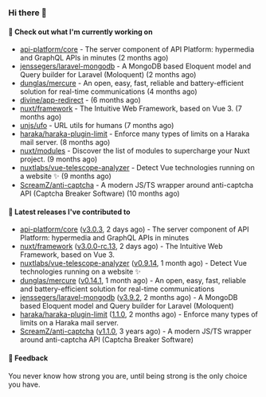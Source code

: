 ### Hi there 👋

#### 👷 Check out what I'm currently working on

- [api-platform/core](https://github.com/api-platform/core) - The server component of API Platform: hypermedia and GraphQL APIs in minutes (2 months ago)
- [jenssegers/laravel-mongodb](https://github.com/jenssegers/laravel-mongodb) - A MongoDB based Eloquent model and Query builder for Laravel (Moloquent) (2 months ago)
- [dunglas/mercure](https://github.com/dunglas/mercure) - An open, easy, fast, reliable and battery-efficient solution for real-time communications (4 months ago)
- [divine/app-redirect](https://github.com/divine/app-redirect) -  (6 months ago)
- [nuxt/framework](https://github.com/nuxt/framework) - The Intuitive Web Framework, based on Vue 3. (7 months ago)
- [unjs/ufo](https://github.com/unjs/ufo) - URL utils for humans (7 months ago)
- [haraka/haraka-plugin-limit](https://github.com/haraka/haraka-plugin-limit) - Enforce many types of limits on a Haraka mail server. (8 months ago)
- [nuxt/modules](https://github.com/nuxt/modules) - Discover the list of modules to supercharge your Nuxt project. (9 months ago)
- [nuxtlabs/vue-telescope-analyzer](https://github.com/nuxtlabs/vue-telescope-analyzer) - Detect Vue technologies running on a website ✨ (9 months ago)
- [ScreamZ/anti-captcha](https://github.com/ScreamZ/anti-captcha) - A modern JS/TS wrapper around anti-captcha API (Captcha Breaker Software) (10 months ago)

#### 🔭 Latest releases I've contributed to

- [api-platform/core](https://github.com/api-platform/core) ([v3.0.3](https://github.com/api-platform/core/releases/tag/v3.0.3), 2 days ago) - The server component of API Platform: hypermedia and GraphQL APIs in minutes
- [nuxt/framework](https://github.com/nuxt/framework) ([v3.0.0-rc.13](https://github.com/nuxt/framework/releases/tag/v3.0.0-rc.13), 2 days ago) - The Intuitive Web Framework, based on Vue 3.
- [nuxtlabs/vue-telescope-analyzer](https://github.com/nuxtlabs/vue-telescope-analyzer) ([v0.9.14](https://github.com/nuxtlabs/vue-telescope-analyzer/releases/tag/v0.9.14), 1 month ago) - Detect Vue technologies running on a website ✨
- [dunglas/mercure](https://github.com/dunglas/mercure) ([v0.14.1](https://github.com/dunglas/mercure/releases/tag/v0.14.1), 1 month ago) - An open, easy, fast, reliable and battery-efficient solution for real-time communications
- [jenssegers/laravel-mongodb](https://github.com/jenssegers/laravel-mongodb) ([v3.9.2](https://github.com/jenssegers/laravel-mongodb/releases/tag/v3.9.2), 2 months ago) - A MongoDB based Eloquent model and Query builder for Laravel (Moloquent)
- [haraka/haraka-plugin-limit](https://github.com/haraka/haraka-plugin-limit) ([1.1.0](https://github.com/haraka/haraka-plugin-limit/releases/tag/1.1.0), 2 months ago) - Enforce many types of limits on a Haraka mail server.
- [ScreamZ/anti-captcha](https://github.com/ScreamZ/anti-captcha) ([v1.1.0](https://github.com/ScreamZ/anti-captcha/releases/tag/v1.1.0), 3 years ago) - A modern JS/TS wrapper around anti-captcha API (Captcha Breaker Software)

#### 💬 Feedback
You never know how strong you are, until being strong is the only choice you have.